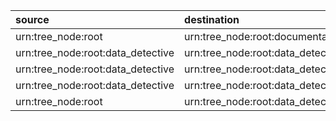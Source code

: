 | source                            | destination                                      | type     | loaded_by        | attribute   |
|:----------------------------------|:-------------------------------------------------|:---------|:-----------------|:------------|
| urn:tree_node:root                | urn:tree_node:root:documentation                 | Contains | dd_load_dds_root |             |
| urn:tree_node:root:data_detective | urn:tree_node:root:data_detective:logical_model  | Contains | dd_load_dds_root |             |
| urn:tree_node:root:data_detective | urn:tree_node:root:data_detective:physical_model | Contains | dd_load_dds_root |             |
| urn:tree_node:root:data_detective | urn:tree_node:root:data_detective:dags           | Contains | dd_load_dds_root |             |
| urn:tree_node:root                | urn:tree_node:root:data_detective                | Contains | dd_load_dds_root |             |